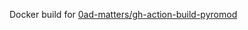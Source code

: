 Docker build for
[0ad-matters/gh-action-build-pyromod](https://github.com/0ad-matters/gh-action-build-pyromod)
